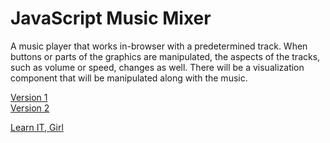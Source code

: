 # JavaScript Music Mixer

A music player that works in-browser with a predetermined track. When buttons or parts of the graphics are manipulated, the aspects of the tracks, such as volume or speed, changes as well. There will be a visualization component that will be manipulated along with the music.

[Version 1](https://amusejsmixer.appspot.com)  
[Version 2](https://2-dot-amusejsmixer.appspot.com)

[Learn IT, Girl](https://www.learnitgirl.com)